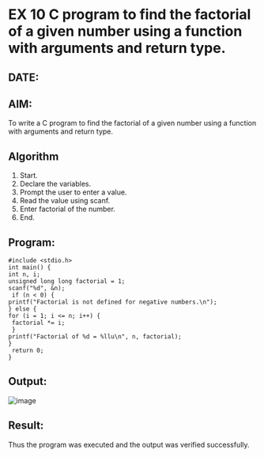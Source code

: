 # EX 10 C program to find the factorial of a given number using a function with arguments and return type.
## DATE:
## AIM:
To write a C program to find the factorial of a given number using a function with arguments and return type.

## Algorithm
1.	Start. 
2.	Declare the variables. 
3.	Prompt the user to enter a value. 
4.	Read the value using scanf. 
5.	Enter factorial of the number. 
6.	End. 


## Program:
```
#include <stdio.h>
int main() { 
int n, i; 
unsigned long long factorial = 1;
scanf("%d", &n); 
 if (n < 0) { 
printf("Factorial is not defined for negative numbers.\n"); 
} else { 
for (i = 1; i <= n; i++) {
 factorial *= i; 
 } 
printf("Factorial of %d = %llu\n", n, factorial); 
}
 return 0; 
} 
```
## Output:
![image](https://github.com/user-attachments/assets/f4e9569f-2e6d-4564-8570-7ba069538b62)




## Result:
Thus the program was executed and the output was verified successfully.
